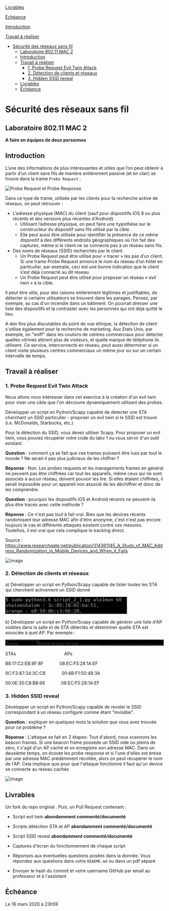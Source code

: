 [Livrables](#livrables)

[Échéance](#échéance)

[Introduction](#introduction)

[Travail à réaliser](#travail-à-réaliser)

- [Sécurité des réseaux sans fil](#s%c3%a9curit%c3%a9-des-r%c3%a9seaux-sans-fil)
  - [Laboratoire 802.11 MAC 2](#laboratoire-80211-mac-2)
  - [Introduction](#introduction)
  - [Travail à réaliser](#travail-%c3%a0-r%c3%a9aliser)
    - [1. Probe Request Evil Twin Attack](#1-probe-request-evil-twin-attack)
    - [2. Détection de clients et réseaux](#2-d%c3%a9tection-de-clients-et-r%c3%a9seaux)
    - [3. Hidden SSID reveal](#3-hidden-ssid-reveal)
  - [Livrables](#livrables)
  - [Échéance](#%c3%89ch%c3%a9ance)

# Sécurité des réseaux sans fil

## Laboratoire 802.11 MAC 2

__A faire en équipes de deux personnes__

## Introduction

L’une des informations de plus intéressantes et utiles que l’on peut obtenir à partir d’un client sans fils de manière entièrement passive (et en clair) se trouve dans la trame ``Probe Request`` :

![Probe Request et Probe Response](images/probes.png)

Dans ce type de trame, utilisée par les clients pour la recherche active de réseaux, on peut retrouver :

* L’adresse physique (MAC) du client (sauf pour dispositifs iOS 8 ou plus récents et des versions plus récentes d'Android). 
	* Utilisant l’adresse physique, on peut faire une hypothèse sur le constructeur du dispositif sans fils utilisé par la cible.
	* Elle peut aussi être utilisée pour identifier la présence de ce même dispositif à des différents endroits géographiques où l’on fait des captures, même si le client ne se connecte pas à un réseau sans fils.
* Des noms de réseaux (SSID) recherchés par le client.
	* Un Probe Request peut être utilisé pour « tracer » les pas d’un client. Si une trame Probe Request annonce le nom du réseau d’un hôtel en particulier, par exemple, ceci est une bonne indication que le client s’est déjà connecté au dit réseau. 
	* Un Probe Request peut être utilisé pour proposer un réseau « evil twin » à la cible.

Il peut être utile, pour des raisons entièrement légitimes et justifiables, de détecter si certains utilisateurs se trouvent dans les parages. Pensez, par exemple, au cas d'un incendie dans un bâtiment. On pourrait dresser une liste des dispositifs et la contraster avec les personnes qui ont déjà quitté le lieu.

A des fins plus discutables du point de vue éthique, la détection de client s'utilise également pour la recherche de marketing. Aux Etats Unis, par exemple, on "sniff" dans les couloirs de centres commerciaux pour détecter quelles vitrines attirent plus de visiteurs, et quelle marque de téléphone ils utilisent. Ce service, interconnecté en réseau, peut aussi déterminer si un client visite plusieurs centres commerciaux un même jour ou sur un certain intervalle de temps.

## Travail à réaliser

### 1. Probe Request Evil Twin Attack

Nous allons nous intéresser dans cet exercice à la création d'un evil twin pour viser une cible que l'on découvre dynamiquement utilisant des probes.
 
Développer un script en Python/Scapy capable de detecter une STA cherchant un SSID particulier - proposer un evil twin si le SSID est trouvé (i.e. McDonalds, Starbucks, etc.).

Pour la détection du SSID, vous devez utiliser Scapy. Pour proposer un evil twin, vous pouvez récupérer votre code du labo 1 ou vous servir d'un outil existant.

__Question__ : comment ça se fait que ces trames puissent être lues par tout le monde ? Ne serait-il pas plus judicieux de les chiffrer ?

__Réponse__ : Non. Les probes requests et les managements frames en général ne peuvent pas être chiffrées car tout les appareils, même ceux qui ne sont associés à aucun réseau, doivent pouvoir les lire. Si elles étaient chiffrées, il serait impossible pour un appareil non associé de les déchiffrer et donc de les comprendre.

__Question__ : pourquoi les dispositifs iOS et Android récents ne peuvent-ils plus être tracés avec cette méthode ?

__Réponse__ : Ce n'est pas tout à fait vrai. Bien que les devices récents randomisent leur adresse MAC afin d'être anonyme, c'est n'est pas encore toujours le cas et différente attaques existent contre ces mesures. Toutefois, il est vrai que cela complique le tracking direct. 

Source : https://www.researchgate.net/publication/314361145_A_Study_of_MAC_Address_Randomization_in_Mobile_Devices_and_When_it_Fails

![image](https://user-images.githubusercontent.com/28777250/76781112-7c8ff100-67ae-11ea-94d5-42e83e49b42f.png)


### 2. Détection de clients et réseaux

a) Développer un script en Python/Scapy capable de lister toutes les STA qui cherchent activement un SSID donné

![image](images/script_2_1.png)

b) Développer un script en Python/Scapy capable de générer une liste d'AP visibles dans la salle et de STA détectés et déterminer quelle STA est associée à quel AP. Par exemple :

![image](images/script_2_2.png)

STAs &nbsp; &nbsp; &nbsp; &nbsp; &nbsp; &nbsp; &nbsp; &nbsp; &nbsp; &nbsp; &nbsp; &nbsp; &nbsp; &nbsp; &nbsp; &nbsp; &nbsp; &nbsp; &nbsp; APs

B8:17:C2:EB:8F:8F &nbsp; &nbsp; &nbsp; &nbsp; &nbsp; &nbsp; 08:EC:F5:28:1A:EF

9C:F3:87:34:3C:CB &nbsp; &nbsp; &nbsp; &nbsp; &nbsp; &nbsp; 00:6B:F1:50:48:3A

00:0E:35:C8:B8:66 &nbsp; &nbsp; &nbsp; &nbsp; &nbsp; &nbsp; 08:EC:F5:28:1A:EF

### 3. Hidden SSID reveal

Développer un script en Python/Scapy capable de reveler le SSID correspondant à un réseau configuré comme étant "invisible".

__Question__ : expliquer en quelques mots la solution que vous avez trouvée pour ce problème ?

__Réponse__ : L'attaque se fait en 2 étapes: Tout d'abord, nous scannons les beacon frames. Si une beacon frame possède un SSID vide ou pleins de zéro, il s'agit d'un AP caché et on enregistre son adresse MAC. Dans un deuxième temps, on écoute les probe response et si l'une d'elles est émise par une adresse MAC prédémment récoltée, alors on peut récupérer le nom de l'AP. Cela implique que pour que l'attaque fonctionne il faut qu'un device se connecte au réseau cachés

![image](https://user-images.githubusercontent.com/28777250/76782371-7a2e9680-67b0-11ea-9517-c5df88ddc84c.png)


## Livrables

Un fork du repo original . Puis, un Pull Request contenant :

- Script evil twin __abondamment commenté/documenté__

- Scripts détection STA et AP __abondamment commenté/documenté__

- Script SSID reveal __abondamment commenté/documenté__

- Captures d'écran du fonctionnement de chaque script

-	Réponses aux éventuelles questions posées dans la donnée. Vous répondez aux questions dans votre ```README.md``` ou dans un pdf séparé

-	Envoyer le hash du commit et votre username GitHub par email au professeur et à l'assistant


## Échéance

Le 16 mars 2020 à 23h59
